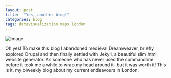 ```yaml
---
layout: post
title:  "Yes, another blog!"
categories: blog 
tags: datavisualization maps london
---
```


![Image](https://github.com/melanieimfeld/melanieimfeld.github.io/blob/master/assets/hi_there2.png?style=centerme)

Oh yes! 
To make this blog I abandoned medieval Dreamweaver, briefly explored Drupal and then finally settled with Jekyll, a beautiful slim html website generator. As someone who has never used the commandline before it took me a while to wrap my head around it- but it was worth it! This is it, my biweekly blog about my current endeavours in London.



